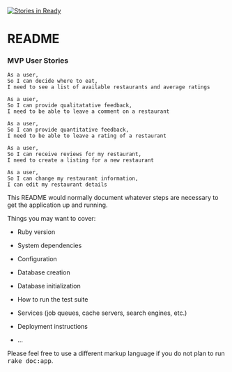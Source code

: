 [![Stories in Ready](https://badge.waffle.io/powderham/yelp-rails-app.png?label=ready&title=Ready)](https://waffle.io/powderham/yelp-rails-app)
# README

### MVP User Stories

```
As a user,
So I can decide where to eat,
I need to see a list of available restaurants and average ratings

As a user,
So I can provide qualitatative feedback,
I need to be able to leave a comment on a restaurant

As a user,
So I can provide quantitative feedback,
I need to be able to leave a rating of a restaurant

As a user,
So I can receive reviews for my restaurant,
I need to create a listing for a new restaurant

As a user,
So I can change my restaurant information,
I can edit my restaurant details
```


This README would normally document whatever steps are necessary to get the
application up and running.

Things you may want to cover:

* Ruby version

* System dependencies

* Configuration

* Database creation

* Database initialization

* How to run the test suite

* Services (job queues, cache servers, search engines, etc.)

* Deployment instructions

* ...


Please feel free to use a different markup language if you do not plan to run
<tt>rake doc:app</tt>.

